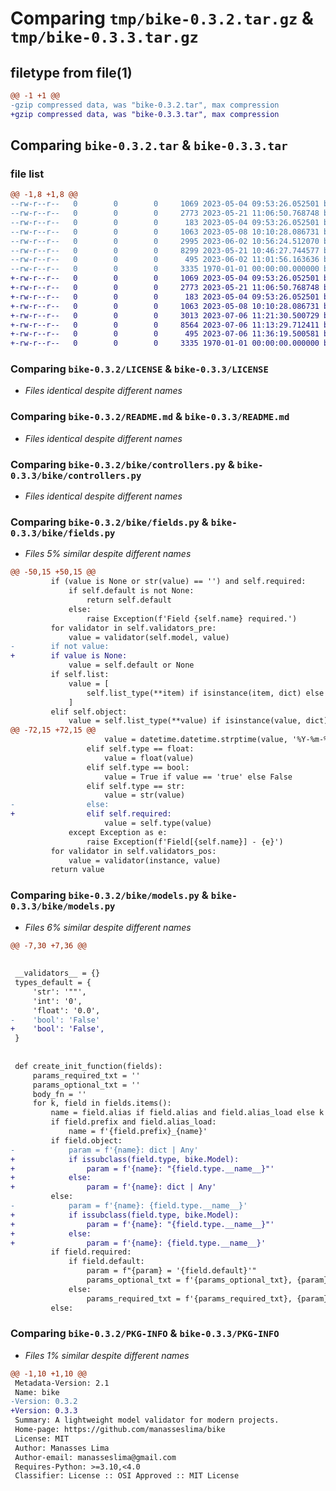 # Comparing `tmp/bike-0.3.2.tar.gz` & `tmp/bike-0.3.3.tar.gz`

## filetype from file(1)

```diff
@@ -1 +1 @@
-gzip compressed data, was "bike-0.3.2.tar", max compression
+gzip compressed data, was "bike-0.3.3.tar", max compression
```

## Comparing `bike-0.3.2.tar` & `bike-0.3.3.tar`

### file list

```diff
@@ -1,8 +1,8 @@
--rw-r--r--   0        0        0     1069 2023-05-04 09:53:26.052501 bike-0.3.2/LICENSE
--rw-r--r--   0        0        0     2773 2023-05-21 11:06:50.768748 bike-0.3.2/README.md
--rw-r--r--   0        0        0      183 2023-05-04 09:53:26.052501 bike-0.3.2/bike/__init__.py
--rw-r--r--   0        0        0     1063 2023-05-08 10:10:28.086731 bike-0.3.2/bike/controllers.py
--rw-r--r--   0        0        0     2995 2023-06-02 10:56:24.512070 bike-0.3.2/bike/fields.py
--rw-r--r--   0        0        0     8299 2023-05-21 10:46:27.744577 bike-0.3.2/bike/models.py
--rw-r--r--   0        0        0      495 2023-06-02 11:01:56.163636 bike-0.3.2/pyproject.toml
--rw-r--r--   0        0        0     3335 1970-01-01 00:00:00.000000 bike-0.3.2/PKG-INFO
+-rw-r--r--   0        0        0     1069 2023-05-04 09:53:26.052501 bike-0.3.3/LICENSE
+-rw-r--r--   0        0        0     2773 2023-05-21 11:06:50.768748 bike-0.3.3/README.md
+-rw-r--r--   0        0        0      183 2023-05-04 09:53:26.052501 bike-0.3.3/bike/__init__.py
+-rw-r--r--   0        0        0     1063 2023-05-08 10:10:28.086731 bike-0.3.3/bike/controllers.py
+-rw-r--r--   0        0        0     3013 2023-07-06 11:21:30.500729 bike-0.3.3/bike/fields.py
+-rw-r--r--   0        0        0     8564 2023-07-06 11:13:29.712411 bike-0.3.3/bike/models.py
+-rw-r--r--   0        0        0      495 2023-07-06 11:36:19.500581 bike-0.3.3/pyproject.toml
+-rw-r--r--   0        0        0     3335 1970-01-01 00:00:00.000000 bike-0.3.3/PKG-INFO
```

### Comparing `bike-0.3.2/LICENSE` & `bike-0.3.3/LICENSE`

 * *Files identical despite different names*

### Comparing `bike-0.3.2/README.md` & `bike-0.3.3/README.md`

 * *Files identical despite different names*

### Comparing `bike-0.3.2/bike/controllers.py` & `bike-0.3.3/bike/controllers.py`

 * *Files identical despite different names*

### Comparing `bike-0.3.2/bike/fields.py` & `bike-0.3.3/bike/fields.py`

 * *Files 5% similar despite different names*

```diff
@@ -50,15 +50,15 @@
         if (value is None or str(value) == '') and self.required:
             if self.default is not None:
                 return self.default
             else:
                 raise Exception(f'Field {self.name} required.')
         for validator in self.validators_pre:
             value = validator(self.model, value)
-        if not value:
+        if value is None:
             value = self.default or None
         if self.list:
             value = [
                 self.list_type(**item) if isinstance(item, dict) else self.list_type(item) for item in value
             ]
         elif self.object:
             value = self.list_type(**value) if isinstance(value, dict) else value
@@ -72,15 +72,15 @@
                     value = datetime.datetime.strptime(value, '%Y-%m-%d').date()
                 elif self.type == float:
                     value = float(value)
                 elif self.type == bool:
                     value = True if value == 'true' else False
                 elif self.type == str:
                     value = str(value)
-                else:
+                elif self.required:
                     value = self.type(value)
             except Exception as e:
                 raise Exception(f'Field[{self.name}] - {e}')
         for validator in self.validators_pos:
             value = validator(instance, value)
         return value
```

### Comparing `bike-0.3.2/bike/models.py` & `bike-0.3.3/bike/models.py`

 * *Files 6% similar despite different names*

```diff
@@ -7,30 +7,36 @@
 
 
 __validators__ = {}
 types_default = {
     'str': '""',
     'int': '0',
     'float': '0.0',
-    'bool': 'False'
+    'bool': 'False',
 }
 
 
 def create_init_function(fields):
     params_required_txt = ''
     params_optional_txt = ''
     body_fn = ''
     for k, field in fields.items():
         name = field.alias if field.alias and field.alias_load else k
         if field.prefix and field.alias_load:
             name = f'{field.prefix}_{name}'
         if field.object:
-            param = f'{name}: dict | Any'
+            if issubclass(field.type, bike.Model):
+                param = f'{name}: "{field.type.__name__}"'
+            else:
+                param = f'{name}: dict | Any'
         else:
-            param = f'{name}: {field.type.__name__}'
+            if issubclass(field.type, bike.Model):
+                param = f'{name}: "{field.type.__name__}"'
+            else:
+                param = f'{name}: {field.type.__name__}'
         if field.required:
             if field.default:
                 param = f"{param} = '{field.default}'"
                 params_optional_txt = f'{params_optional_txt}, {param}' if params_optional_txt else param
             else:
                 params_required_txt = f'{params_required_txt}, {param}' if params_required_txt else param
         else:
```

### Comparing `bike-0.3.2/PKG-INFO` & `bike-0.3.3/PKG-INFO`

 * *Files 1% similar despite different names*

```diff
@@ -1,10 +1,10 @@
 Metadata-Version: 2.1
 Name: bike
-Version: 0.3.2
+Version: 0.3.3
 Summary: A lightweight model validator for modern projects.
 Home-page: https://github.com/manasseslima/bike
 License: MIT
 Author: Manasses Lima
 Author-email: manasseslima@gmail.com
 Requires-Python: >=3.10,<4.0
 Classifier: License :: OSI Approved :: MIT License
```

